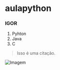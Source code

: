 # aulapython

### IGOR

1. Pyhton
2. Java
3. C

> Isso é uma citação.

![Imagem]([https://pt.pngtree.com/free-backgrounds-photos/imagens-de-fundo-gr%C3%A1tis-pictures](https://pt.pngtree.com/freebackground/free-4k-background-image_15492742.html))
